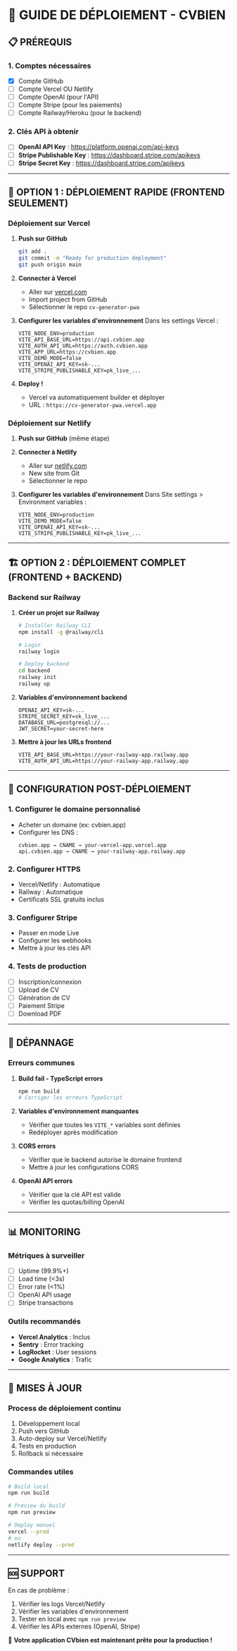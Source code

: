 # 🚀 GUIDE DE DÉPLOIEMENT - CVBIEN

## 📋 PRÉREQUIS

### 1. Comptes nécessaires
- [x] Compte GitHub
- [ ] Compte Vercel OU Netlify
- [ ] Compte OpenAI (pour l'API)
- [ ] Compte Stripe (pour les paiements)
- [ ] Compte Railway/Heroku (pour le backend)

### 2. Clés API à obtenir
- [ ] **OpenAI API Key** : https://platform.openai.com/api-keys
- [ ] **Stripe Publishable Key** : https://dashboard.stripe.com/apikeys
- [ ] **Stripe Secret Key** : https://dashboard.stripe.com/apikeys

---

## 🎯 OPTION 1 : DÉPLOIEMENT RAPIDE (FRONTEND SEULEMENT)

### Déploiement sur Vercel

1. **Push sur GitHub**
   ```bash
   git add .
   git commit -m "Ready for production deployment"
   git push origin main
   ```

2. **Connecter à Vercel**
   - Aller sur [vercel.com](https://vercel.com)
   - Import project from GitHub
   - Sélectionner le repo `cv-generator-pwa`

3. **Configurer les variables d'environnement**
   Dans les settings Vercel :
   ```
   VITE_NODE_ENV=production
   VITE_API_BASE_URL=https://api.cvbien.app
   VITE_AUTH_API_URL=https://auth.cvbien.app
   VITE_APP_URL=https://cvbien.app
   VITE_DEMO_MODE=false
   VITE_OPENAI_API_KEY=sk-...
   VITE_STRIPE_PUBLISHABLE_KEY=pk_live_...
   ```

4. **Deploy !**
   - Vercel va automatiquement builder et déployer
   - URL : `https://cv-generator-pwa.vercel.app`

### Déploiement sur Netlify

1. **Push sur GitHub** (même étape)

2. **Connecter à Netlify**
   - Aller sur [netlify.com](https://netlify.com)
   - New site from Git
   - Sélectionner le repo

3. **Configurer les variables d'environnement**
   Dans Site settings > Environment variables :
   ```
   VITE_NODE_ENV=production
   VITE_DEMO_MODE=false
   VITE_OPENAI_API_KEY=sk-...
   VITE_STRIPE_PUBLISHABLE_KEY=pk_live_...
   ```

---

## 🏗️ OPTION 2 : DÉPLOIEMENT COMPLET (FRONTEND + BACKEND)

### Backend sur Railway

1. **Créer un projet sur Railway**
   ```bash
   # Installer Railway CLI
   npm install -g @railway/cli
   
   # Login
   railway login
   
   # Deploy backend
   cd backend
   railway init
   railway up
   ```

2. **Variables d'environnement backend**
   ```
   OPENAI_API_KEY=sk-...
   STRIPE_SECRET_KEY=sk_live_...
   DATABASE_URL=postgresql://...
   JWT_SECRET=your-secret-here
   ```

3. **Mettre à jour les URLs frontend**
   ```
   VITE_API_BASE_URL=https://your-railway-app.railway.app
   VITE_AUTH_API_URL=https://your-railway-app.railway.app
   ```

---

## 🔧 CONFIGURATION POST-DÉPLOIEMENT

### 1. Configurer le domaine personnalisé
- Acheter un domaine (ex: cvbien.app)
- Configurer les DNS :
  ```
  cvbien.app → CNAME → your-vercel-app.vercel.app
  api.cvbien.app → CNAME → your-railway-app.railway.app
  ```

### 2. Configurer HTTPS
- Vercel/Netlify : Automatique
- Railway : Automatique
- Certificats SSL gratuits inclus

### 3. Configurer Stripe
- Passer en mode Live
- Configurer les webhooks
- Mettre à jour les clés API

### 4. Tests de production
- [ ] Inscription/connexion
- [ ] Upload de CV
- [ ] Génération de CV
- [ ] Paiement Stripe
- [ ] Download PDF

---

## 🐛 DÉPANNAGE

### Erreurs communes

1. **Build fail - TypeScript errors**
   ```bash
   npm run build
   # Corriger les erreurs TypeScript
   ```

2. **Variables d'environnement manquantes**
   - Vérifier que toutes les `VITE_*` variables sont définies
   - Redéployer après modification

3. **CORS errors**
   - Vérifier que le backend autorise le domaine frontend
   - Mettre à jour les configurations CORS

4. **OpenAI API errors**
   - Vérifier que la clé API est valide
   - Vérifier les quotas/billing OpenAI

---

## 📊 MONITORING

### Métriques à surveiller
- [ ] Uptime (99.9%+)
- [ ] Load time (<3s)
- [ ] Error rate (<1%)
- [ ] OpenAI API usage
- [ ] Stripe transactions

### Outils recommandés
- **Vercel Analytics** : Inclus
- **Sentry** : Error tracking
- **LogRocket** : User sessions
- **Google Analytics** : Trafic

---

## 🔄 MISES À JOUR

### Process de déploiement continu
1. Développement local
2. Push vers GitHub
3. Auto-deploy sur Vercel/Netlify
4. Tests en production
5. Rollback si nécessaire

### Commandes utiles
```bash
# Build local
npm run build

# Preview du build
npm run preview

# Deploy manuel
vercel --prod
# ou
netlify deploy --prod
```

---

## 🆘 SUPPORT

En cas de problème :
1. Vérifier les logs Vercel/Netlify
2. Vérifier les variables d'environnement
3. Tester en local avec `npm run preview`
4. Vérifier les APIs externes (OpenAI, Stripe)

🎉 **Votre application CVbien est maintenant prête pour la production !**



